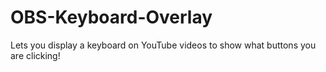# OBS-Keyboard-Overlay
Lets you display a keyboard on YouTube videos to show what buttons you are clicking!
